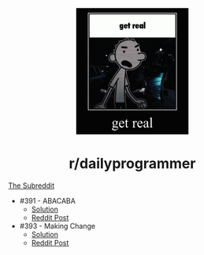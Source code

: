 <div align="center">
    <img height="256" src="../../assets/dailyprogrammer.gif" alt="">
    <h1>r/dailyprogrammer</h1>
</div>

[The Subreddit](https://reddit.com/r/dailyprogrammer)

- #391 - ABACABA
    - [Solution](%23391%20-%20ABACABA.py)
    - [Reddit Post](https://www.reddit.com/r/dailyprogrammer/comments/njxq95/20210524_challenge_391_easy_the_abacaba_sequence/)
- #393 - Making Change
    - [Solution](%23393%20-%20Making%20Change.py)
    - [Reddit Post](https://www.reddit.com/r/dailyprogrammer/comments/nucsik/20210607_challenge_393_easy_making_change/)
